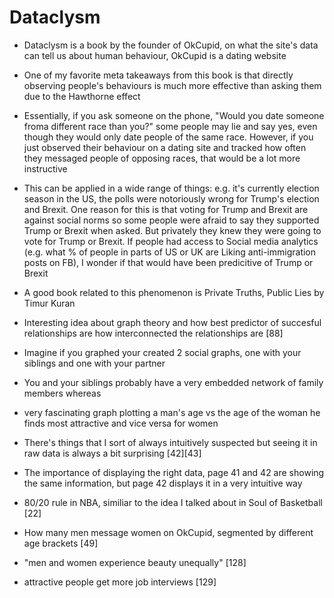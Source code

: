 # Dataclysm

- Dataclysm is a book by the founder of OkCupid, on what the site's data can tell us about human behaviour, OkCupid is a dating website

- One of my favorite meta takeaways from this book is that directly observing people's behaviours is much more effective than asking them due to the Hawthorne effect

- Essentially, if you ask someone on the phone, "Would you date someone froma different race than you?" some people may lie and say yes, even though they would only date people of the same race. However, if you just observed their behaviour on a dating site and tracked how often they messaged people of opposing races, that would be a lot more instructive

- This can be applied in a wide range of things: e.g. it's currently election season in the US, the polls were notoriously wrong for Trump's election and Brexit. One reason for this is that voting for Trump and Brexit are against social norms so some people were afraid to say they supported Trump or Brexit when asked. But privately they knew they were going to vote for Trump or Brexit. If people had access to Social media analytics (e.g. what % of people in parts of US or UK are Liking anti-immigration posts on FB), I wonder if that would have been predicitive of Trump or Brexit

- A good book related to this phenomenon is Private Truths, Public Lies by Timur Kuran

- Interesting idea about graph theory and how best predictor of succesful relationships are how interconnected the relationships are [88]
- Imagine if you graphed your created 2 social graphs, one with your siblings and one with your partner
- You and your siblings probably have a very embedded network of family members whereas

- very fascinating graph plotting a man's age vs the age of the woman he finds most attractive
and vice versa for women
- There's things that I sort of always intuitively suspected but seeing it in raw data is always a bit surprising [42][43]
- The importance of displaying the right data, page 41 and 42 are showing the same information, but page 42 displays it in a very intuitive way
- 80/20 rule in NBA, similiar to the idea I talked about in Soul of Basketball [22]
- How many men message women on OkCupid, segmented by different age brackets [49]
- "men and women experience beauty unequally" [128]
- attractive people get more job interviews [129]